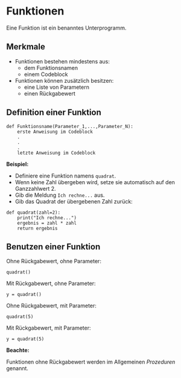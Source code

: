 # Funktionen

Eine Funktion ist ein benanntes Unterprogramm.

## Merkmale

* Funktionen bestehen mindestens aus:
  * dem Funktionsnamen
  * einem Codeblock
* Funktionen können zusätzlich besitzen:
  * eine Liste von Parametern
  * einen Rückgabewert

## Definition einer Funktion
```
def Funktionsname(Parameter_1,...,Parameter_N):
    erste Anweisung im Codeblock
    .
    .
    .
    letzte Anweisung im Codeblock
```
__Beispiel:__

* Definiere eine Funktion namens `quadrat`.
* Wenn keine Zahl übergeben wird, setze sie automatisch auf den Ganzzahlwert 2.
* Gib die Meldung `Ich rechne...` aus.
* Gib das Quadrat der übergebenen Zahl zurück:

```
def quadrat(zahl=2):
    print("Ich rechne...")
    ergebnis = zahl * zahl
    return ergebnis
```

## Benutzen einer Funktion

Ohne Rückgabewert, ohne Parameter:
```
quadrat()
```
Mit Rückgabewert, ohne Parameter:
```
y = quadrat()
```
Ohne Rückgabewert, mit Parameter:
```
quadrat(5)
```
Mit Rückgabewert, mit Parameter:
```
y = quadrat(5)
```

__Beachte:__

Funktionen ohne Rückgabewert werden im Allgemeinen _Prozeduren_ genannt.
